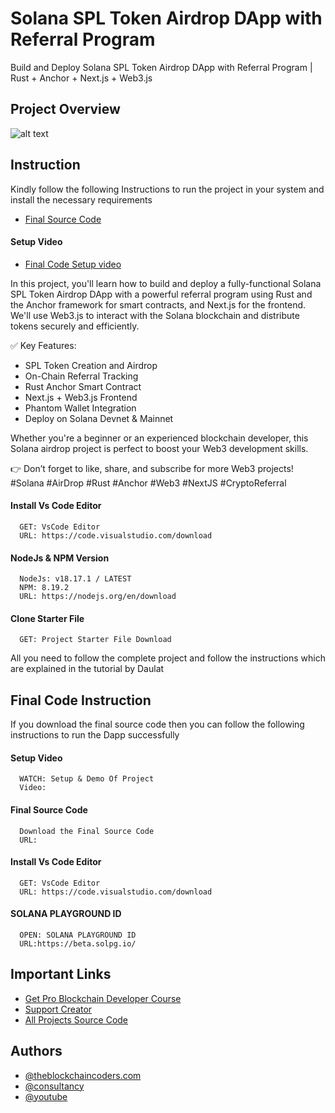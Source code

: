 # Solana SPL Token Airdrop DApp with Referral Program

Build and Deploy Solana SPL Token Airdrop DApp with Referral Program | Rust + Anchor + Next.js + Web3.js

## Project Overview

![alt text](https://www.daulathussain.com/wp-content/uploads/2025/06/Build-and-Deploy-Solana-SPL-Token-Airdrop-DApp-with-Referral-Program-Rust-Anchor-Next.js-Web3.jpeg)

## Instruction

Kindly follow the following Instructions to run the project in your system and install the necessary requirements

- [Final Source Code](https://www.theblockchaincoders.com/sourceCode/build-and-deploy-solana-spl-token-airdrop-dapp-with-referral-program-or-rust-+-anchor-+-next.js-+-web3.js)

#### Setup Video

- [Final Code Setup video]()

In this project, you'll learn how to build and deploy a fully-functional Solana SPL Token Airdrop DApp with a powerful referral program using Rust and the Anchor framework for smart contracts, and Next.js for the frontend. We'll use Web3.js to interact with the Solana blockchain and distribute tokens securely and efficiently.

✅ Key Features:

- SPL Token Creation and Airdrop
- On-Chain Referral Tracking
- Rust Anchor Smart Contract
- Next.js + Web3.js Frontend
- Phantom Wallet Integration
- Deploy on Solana Devnet & Mainnet

Whether you're a beginner or an experienced blockchain developer, this Solana airdrop project is perfect to boost your Web3 development skills.

👉 Don’t forget to like, share, and subscribe for more Web3 projects!
#Solana #AirDrop #Rust #Anchor #Web3 #NextJS #CryptoReferral

#### Install Vs Code Editor

```
  GET: VsCode Editor
  URL: https://code.visualstudio.com/download
```

#### NodeJs & NPM Version

```
  NodeJs: v18.17.1 / LATEST
  NPM: 8.19.2
  URL: https://nodejs.org/en/download
```

#### Clone Starter File

```
  GET: Project Starter File Download
```

All you need to follow the complete project and follow the instructions which are explained in the tutorial by Daulat

## Final Code Instruction

If you download the final source code then you can follow the following instructions to run the Dapp successfully

#### Setup Video

```
  WATCH: Setup & Demo Of Project
  Video:
```

#### Final Source Code

```
  Download the Final Source Code
  URL:
```

#### Install Vs Code Editor

```
  GET: VsCode Editor
  URL: https://code.visualstudio.com/download
```

#### SOLANA PLAYGROUND ID

```
  OPEN: SOLANA PLAYGROUND ID
  URL:https://beta.solpg.io/
```

## Important Links

- [Get Pro Blockchain Developer Course](https://www.theblockchaincoders.com/pro-nft-marketplace)
- [Support Creator](https://bit.ly/Support-Creator)
- [All Projects Source Code](https://www.theblockchaincoders.com/SourceCode)

## Authors

- [@theblockchaincoders.com](https://www.theblockchaincoders.com/)
- [@consultancy](https://www.theblockchaincoders.com/consultancy)
- [@youtube](https://www.youtube.com/@daulathussain)

